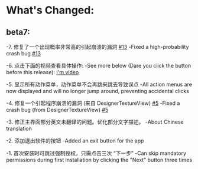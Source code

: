 
# What's Changed:



## beta7:

-7. 修复了一个出现概率非常高的引起崩溃的漏洞 [#13](https://github.com/kkgit2008/apkxxxAndroidIDE/discussions/13)
-Fixed a high-probability crash bug [#13](https://github.com/kkgit2008/apkxxxAndroidIDE/discussions/13)

-6. 点击下面的视频查看具体操作:
-See more below (Dare you click the button before this release):
[I'm video](https://github.com/user-attachments/assets/c8b54c68-3f0f-4629-9b6b-d902e2592169)

-5. 显示所有动作菜单，动作菜单不会再跳来跳去导致误点
-All action menus are now displayed and will no longer jump around, preventing accidental clicks

-4. 修复一个引起程序崩溃的漏洞 (来自 DesignerTextureView) [#5](https://github.com/kkgit2008/apkxxxAndroidIDE/discussions/5)
-Fixed a crash bug (from DesignerTextureView) [#5](https://github.com/kkgit2008/apkxxxAndroidIDE/discussions/5)

-3. 修正主界面部分英文未翻译的问题。优化部分文字描述。
-About Chinese translation

-2. 添加退出软件的按钮
-Added an exit button for the app

-1. 首次安装时可跳过强制授权，只需点击三次 “下一步” 
-Can skip mandatory permissions during first installation by clicking the "Next" button three times

